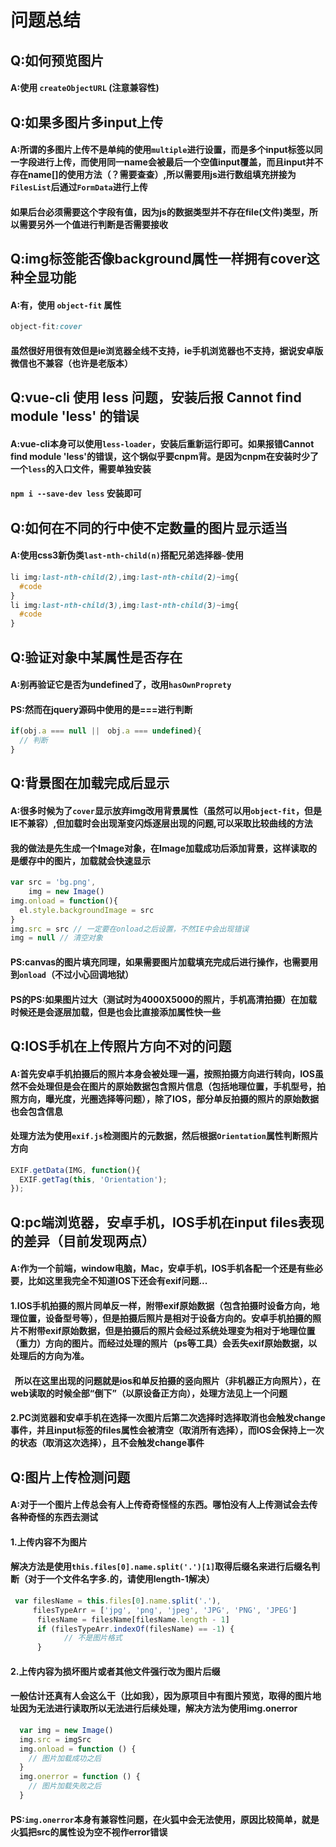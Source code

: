 # 问题总结
## Q:如何预览图片
#### A:使用 `createObjectURL` (注意兼容性)

## Q:如果多图片多input上传
#### A:所谓的多图片上传不是单纯的使用`multiple`进行设置，而是多个input标签以同一字段进行上传，而使用同一name会被最后一个空值input覆盖，而且input并不存在name[]的使用方法（？需要查查）,所以需要用js进行数组填充拼接为`FilesList`后通过`FormData`进行上传
#### 如果后台必须需要这个字段有值，因为js的数据类型并不存在file(文件)类型，所以需要另外一个值进行判断是否需要接收

## Q:img标签能否像background属性一样拥有cover这种全显功能
#### A:有，使用 `object-fit` 属性
```css
object-fit:cover
```
#### 虽然很好用很有效但是ie浏览器全线不支持，ie手机浏览器也不支持，据说安卓版微信也不兼容（也许是老版本）

## Q:vue-cli 使用 less 问题，安装后报 Cannot find module 'less' 的错误
#### A:vue-cli本身可以使用`less-loader`，安装后重新运行即可。如果报错Cannot find module 'less'的错误，这个锅似乎要cnpm背。是因为cnpm在安装时少了一个`less`的入口文件，需要单独安装
#### `npm i --save-dev less` 安装即可

## Q:如何在不同的行中使不定数量的图片显示适当
#### A:使用css3新伪类`last-nth-child(n)`搭配兄弟选择器`~`使用
```css
li img:last-nth-child(2),img:last-nth-child(2)~img{ 
  #code 
}
li img:last-nth-child(3),img:last-nth-child(3)~img{ 
  #code 
}
```

## Q:验证对象中某属性是否存在
#### A:别再验证它是否为undefined了，改用`hasOwnProprety`
#### PS:然而在jquery源码中使用的是===进行判断
```javascript
if(obj.a === null ||　obj.a === undefined){
  // 判断
}
```
## Q:背景图在加载完成后显示
#### A:很多时候为了`cover`显示放弃img改用背景属性（虽然可以用`object-fit`，但是IE不兼容）,但加载时会出现渐变闪烁逐层出现的问题,可以采取比较曲线的方法
#### 我的做法是先生成一个Image对象，在Image加载成功后添加背景，这样读取的是缓存中的图片，加载就会快速显示
```javascript
var src = 'bg.png',
    img = new Image()
img.onload = function(){
  el.style.backgroundImage = src 
}
img.src = src // 一定要在onload之后设置，不然IE中会出现错误
img = null // 清空对象
```
#### PS:canvas的图片填充同理，如果需要图片加载填充完成后进行操作，也需要用到`onload`（不过小心回调地狱）
#### PS的PS:如果图片过大（测试时为4000X5000的照片，手机高清拍摄）在加载时候还是会逐层加载，但是也会比直接添加属性快一些

## Q:IOS手机在上传照片方向不对的问题
#### A:首先安卓手机拍摄后的照片本身会被处理一遍，按照拍摄方向进行转向，IOS虽然不会处理但是会在图片的原始数据包含照片信息（包括地理位置，手机型号，拍照方向，曝光度，光圈选择等问题），除了IOS，部分单反拍摄的照片的原始数据也会包含信息
#### 处理方法为使用`exif.js`检测图片的元数据，然后根据`Orientation`属性判断照片方向
```javascript
EXIF.getData(IMG, function(){
  EXIF.getTag(this, 'Orientation');
});
``` 

## Q:pc端浏览器，安卓手机，IOS手机在input files表现的差异（目前发现两点）
#### A:作为一个前端，window电脑，Mac，安卓手机，IOS手机各配一个还是有些必要，比如这里我完全不知道IOS下还会有exif问题...
#### 1.IOS手机拍摄的照片同单反一样，附带exif原始数据（包含拍摄时设备方向，地理位置，设备型号等），但是拍摄后照片是相对于设备方向的。安卓手机拍摄的照片不附带exif原始数据，但是拍摄后的照片会经过系统处理变为相对于地理位置（重力）方向的图片。而经过处理的照片（ps等工具）会丢失exif原始数据，以处理后的方向为准。
####   所以在这里出现的问题就是ios和单反拍摄的竖向照片（非机器正方向照片），在web读取的时候全部“倒下”（以原设备正方向），处理方法见上一个问题
#### 2.PC浏览器和安卓手机在选择一次图片后第二次选择时选择取消也会触发change事件，并且input标签的files属性会被清空（取消所有选择），而IOS会保持上一次的状态（取消这次选择），且不会触发change事件

## Q:图片上传检测问题
#### A:对于一个图片上传总会有人上传奇奇怪怪的东西。哪怕没有人上传测试会去传各种奇怪的东西去测试
#### 1.上传内容不为图片
#### 解决方法是使用`this.files[0].name.split('.')[1]`取得后缀名来进行后缀名判断（对于一个文件名字多.的，请使用length-1解决）
```javascript
 var filesName = this.files[0].name.split('.'),
     filesTypeArr = ['jpg', 'png', 'jpeg', 'JPG', 'PNG', 'JPEG']
      filesName = filesName[filesName.length - 1]
      if (filesTypeArr.indexOf(filesName) == -1) {
            // 不是图片格式
      } 
```
#### 2.上传内容为损坏图片或者其他文件强行改为图片后缀 
#### 一般估计还真有人会这么干（比如我），因为原项目中有图片预览，取得的图片地址因为无法进行读取所以无法进行后续处理，解决方法为使用img.onerror
```javascript
  var img = new Image()
  img.src = imgSrc
  img.onload = function () {
    // 图片加载成功之后
  }
  img.onerror = function () {
    // 图片加载失败之后
  }
```
#### PS:`img.onerror`本身有兼容性问题，在火狐中会无法使用，原因比较简单，就是火狐把src的属性设为空不视作error错误

